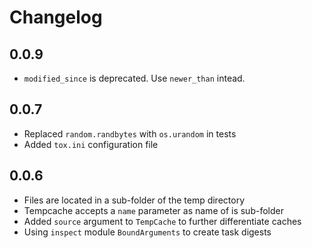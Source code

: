 # Changelog

## 0.0.9
- `modified_since` is deprecated. Use `newer_than` intead.

## 0.0.7
- Replaced `random.randbytes` with `os.urandom` in tests
- Added `tox.ini` configuration file

## 0.0.6
- Files are located in a sub-folder of the temp directory
- Tempcache accepts a `name` parameter as name of is sub-folder
- Added `source` argument to `TempCache` to further differentiate caches
- Using `inspect` module `BoundArguments` to create task digests

